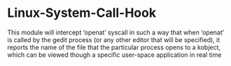 # Linux-System-Call-Hook
This module will intercept ‘openat’ syscall in such a way that when ‘openat’ is called by the gedit process (or any other editor that will be specified), it reports the name of the file that the particular process opens to a kobject, which can be viewed though a specific user-space application in real time
